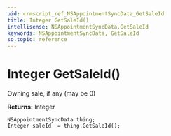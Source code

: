```yaml
---
uid: crmscript_ref_NSAppointmentSyncData_GetSaleId
title: Integer GetSaleId()
intellisense: NSAppointmentSyncData.GetSaleId
keywords: NSAppointmentSyncData, GetSaleId
so.topic: reference
---
```


# Integer GetSaleId()

Owning sale, if any (may be 0)

**Returns:** Integer

```crmscript
NSAppointmentSyncData thing;
Integer saleId  = thing.GetSaleId();
```

